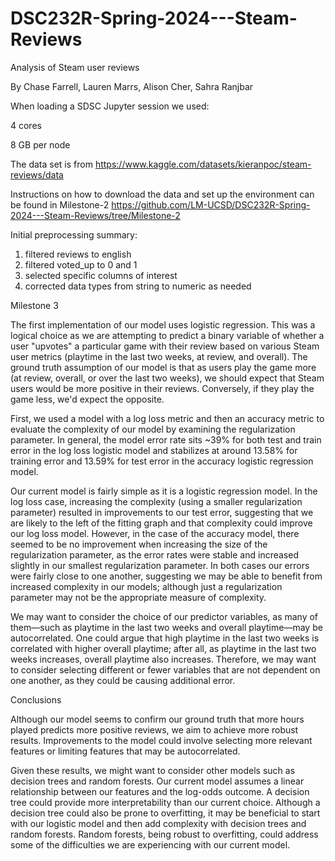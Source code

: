 # DSC232R-Spring-2024---Steam-Reviews
Analysis of Steam user reviews

By Chase Farrell, Lauren Marrs, Alison Cher, Sahra Ranjbar


When loading a SDSC Jupyter session we used:

4 cores

8 GB per node

The data set is from https://www.kaggle.com/datasets/kieranpoc/steam-reviews/data

Instructions on how to download the data and set up the environment can be found in Milestone-2
https://github.com/LM-UCSD/DSC232R-Spring-2024---Steam-Reviews/tree/Milestone-2

Initial preprocessing summary:
1. filtered reviews to english
2. filtered voted_up to 0 and 1
3. selected specific columns of interest
4. corrected data types from string to numeric as needed


Milestone 3 

The first implementation of our model uses logistic regression. This was a logical choice as we are attempting to predict a binary variable of whether a user "upvotes" a particular game with their review based on various Steam user metrics (playtime in the last two weeks, at review, and overall). The ground truth assumption of our model is that as users play the game more (at review, overall, or over the last two weeks), we should expect that Steam users would be more positive in their reviews. Conversely, if they play the game less, we'd expect the opposite.

First, we used a model with a log loss metric and then an accuracy metric to evaluate the complexity of our model by examining the regularization parameter. In general, the model error rate sits ~39% for both test and train error in the log loss logistic model and stabilizes at around 13.58% for training error and 13.59% for test error in the accuracy logistic regression model.

Our current model is fairly simple as it is a logistic regression model. In the log loss case, increasing the complexity (using a smaller regularization parameter) resulted in improvements to our test error, suggesting that we are likely to the left of the fitting graph and that complexity could improve our log loss model. However, in the case of the accuracy model, there seemed to be no improvement when increasing the size of the regularization parameter, as the error rates were stable and increased slightly in our smallest regularization parameter. In both cases our errors were fairly close to one another, suggesting we may be able to benefit from increased complexity in our models; although just a regularization parameter may not be the appropriate measure of complexity.

We may want to consider the choice of our predictor variables, as many of them—such as playtime in the last two weeks and overall playtime—may be autocorrelated. One could argue that high playtime in the last two weeks is correlated with higher overall playtime; after all, as playtime in the last two weeks increases, overall playtime also increases. Therefore, we may want to consider selecting different or fewer variables that are not dependent on one another, as they could be causing additional error.

Conclusions

Although our model seems to confirm our ground truth that more hours played predicts more positive reviews, we aim to achieve more robust results. Improvements to the model could involve selecting more relevant features or limiting features that may be autocorrelated.

Given these results, we might want to consider other models such as decision trees and random forests. Our current model assumes a linear relationship between our features and the log-odds outcome. A decision tree could provide more interpretability than our current choice. Although a decision tree could also be prone to overfitting, it may be beneficial to start with our logistic model and then add complexity with decision trees and random forests. Random forests, being robust to overfitting, could address some of the difficulties we are experiencing with our current model.

